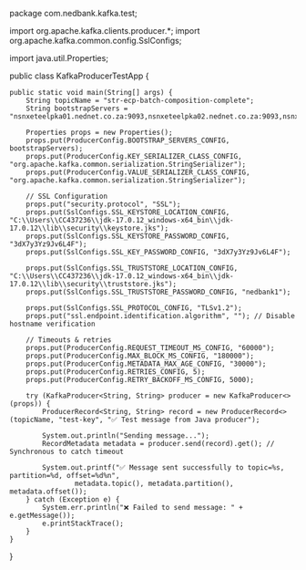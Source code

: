 package com.nedbank.kafka.test;

import org.apache.kafka.clients.producer.*;
import org.apache.kafka.common.config.SslConfigs;

import java.util.Properties;

public class KafkaProducerTestApp {

    public static void main(String[] args) {
        String topicName = "str-ecp-batch-composition-complete";
        String bootstrapServers = "nsnxeteelpka01.nednet.co.za:9093,nsnxeteelpka02.nednet.co.za:9093,nsnxeteelpka03.nednet.co.za:9093";

        Properties props = new Properties();
        props.put(ProducerConfig.BOOTSTRAP_SERVERS_CONFIG, bootstrapServers);
        props.put(ProducerConfig.KEY_SERIALIZER_CLASS_CONFIG, "org.apache.kafka.common.serialization.StringSerializer");
        props.put(ProducerConfig.VALUE_SERIALIZER_CLASS_CONFIG, "org.apache.kafka.common.serialization.StringSerializer");

        // SSL Configuration
        props.put("security.protocol", "SSL");
        props.put(SslConfigs.SSL_KEYSTORE_LOCATION_CONFIG, "C:\\Users\\CC437236\\jdk-17.0.12_windows-x64_bin\\jdk-17.0.12\\lib\\security\\keystore.jks");
        props.put(SslConfigs.SSL_KEYSTORE_PASSWORD_CONFIG, "3dX7y3Yz9Jv6L4F");
        props.put(SslConfigs.SSL_KEY_PASSWORD_CONFIG, "3dX7y3Yz9Jv6L4F");

        props.put(SslConfigs.SSL_TRUSTSTORE_LOCATION_CONFIG, "C:\\Users\\CC437236\\jdk-17.0.12_windows-x64_bin\\jdk-17.0.12\\lib\\security\\truststore.jks");
        props.put(SslConfigs.SSL_TRUSTSTORE_PASSWORD_CONFIG, "nedbank1");

        props.put(SslConfigs.SSL_PROTOCOL_CONFIG, "TLSv1.2");
        props.put("ssl.endpoint.identification.algorithm", ""); // Disable hostname verification

        // Timeouts & retries
        props.put(ProducerConfig.REQUEST_TIMEOUT_MS_CONFIG, "60000");
        props.put(ProducerConfig.MAX_BLOCK_MS_CONFIG, "180000");
        props.put(ProducerConfig.METADATA_MAX_AGE_CONFIG, "30000");
        props.put(ProducerConfig.RETRIES_CONFIG, 5);
        props.put(ProducerConfig.RETRY_BACKOFF_MS_CONFIG, 5000);

        try (KafkaProducer<String, String> producer = new KafkaProducer<>(props)) {
            ProducerRecord<String, String> record = new ProducerRecord<>(topicName, "test-key", "✅ Test message from Java producer");

            System.out.println("Sending message...");
            RecordMetadata metadata = producer.send(record).get(); // Synchronous to catch timeout

            System.out.printf("✅ Message sent successfully to topic=%s, partition=%d, offset=%d%n",
                    metadata.topic(), metadata.partition(), metadata.offset());
        } catch (Exception e) {
            System.err.println("❌ Failed to send message: " + e.getMessage());
            e.printStackTrace();
        }
    }
}
